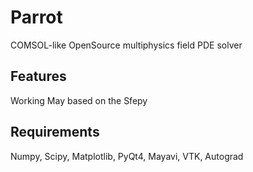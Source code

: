 # Parrot
COMSOL-like OpenSource multiphysics field PDE solver

## Features
Working
May based on the Sfepy

## Requirements
Numpy, Scipy, Matplotlib, PyQt4, Mayavi, VTK, Autograd